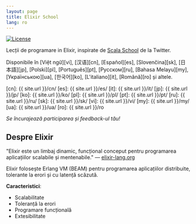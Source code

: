 ```yaml
---
layout: page
title: Elixir School
lang: ro
---
```


[![License](http://img.shields.io/badge/license-MIT-brightgreen.svg)](http://opensource.org/licenses/MIT)

Lecții de programare in Elixir, inspirate de [Scala School](http://twitter.github.io/scala_school/) de la Twitter.

Disponibile în [Việt ngữ][vi], [汉语][cn], [Español][es], [Slovenčina][sk], [日本語][jp], [Polski][pl], [Português][pt], [Русском][ru], [Bahasa Melayu][my], [Українською][ua], [한국어][ko], [L'italiano][it], [Română][ro] și altele.

  [cn]: {{ site.url }}/cn/
  [es]: {{ site.url }}/es/
  [it]: {{ site.url }}/it/
  [jp]: {{ site.url }}/jp/
  [ko]: {{ site.url }}/ko/
  [pl]: {{ site.url }}/pl/
  [pt]: {{ site.url }}/pt/
  [ru]: {{ site.url }}/ru/
  [sk]: {{ site.url }}/sk/
  [vi]: {{ site.url }}/vi/
  [my]: {{ site.url }}/my/
  [ua]: {{ site.url }}/ua/
  [ro]: {{ site.url }}/ro

_Se încurajează participarea și feedback-ul tău!_

## Despre Elixir

"Elixir este un limbaj dinamic, funcțional conceput pentru programarea aplicațiilor scalabile și mentenabile." — [elixir-lang.org](http://elixir-lang.org/)

Elixir folosește Erlang VM (BEAM) pentru programarea aplicațiilor distribuite, tolerante la erori și cu latență scăzută.

__Caracteristici__:

+ Scalabilitate
+ Toleranță la erori
+ Programare funcțională
+ Extesibilitate
